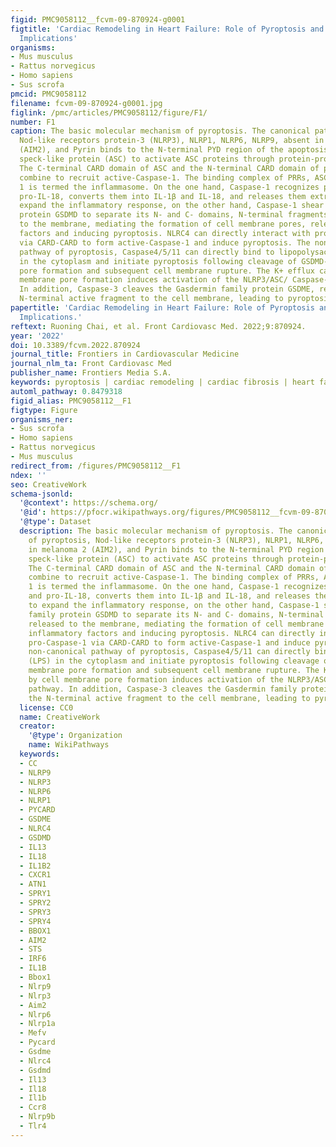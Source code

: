 ```yaml
---
figid: PMC9058112__fcvm-09-870924-g0001
figtitle: 'Cardiac Remodeling in Heart Failure: Role of Pyroptosis and Its Therapeutic
  Implications'
organisms:
- Mus musculus
- Rattus norvegicus
- Homo sapiens
- Sus scrofa
pmcid: PMC9058112
filename: fcvm-09-870924-g0001.jpg
figlink: /pmc/articles/PMC9058112/figure/F1/
number: F1
caption: The basic molecular mechanism of pyroptosis. The canonical pathway of pyroptosis,
  Nod-like receptors protein-3 (NLRP3), NLRP1, NLRP6, NLRP9, absent in melanoma 2
  (AIM2), and Pyrin binds to the N-terminal PYD region of the apoptosis-associated
  speck-like protein (ASC) to activate ASC proteins through protein-protein interactions.
  The C-terminal CARD domain of ASC and the N-terminal CARD domain of pro-Caspase-1
  combine to recruit active-Caspase-1. The binding complex of PRRs, ASC, and pro-Caspase
  1 is termed the inflammasome. On the one hand, Caspase-1 recognizes pro-IL-1β and
  pro-IL-18, converts them into IL-1β and IL-18, and releases them extracellular to
  expand the inflammatory response, on the other hand, Caspase-1 shear Gasdermin family
  protein GSDMD to separate its N- and C- domains, N-terminal fragments are released
  to the membrane, mediating the formation of cell membrane pores, releasing inflammatory
  factors and inducing pyroptosis. NLRC4 can directly interact with pro-Caspase-1
  via CARD-CARD to form active-Caspase-1 and induce pyroptosis. The non-canonical
  pathway of pyroptosis, Caspase4/5/11 can directly bind to lipopolysaccharide (LPS)
  in the cytoplasm and initiate pyroptosis following cleavage of GSDMD-induced membrane
  pore formation and subsequent cell membrane rupture. The K+ efflux caused by cell
  membrane pore formation induces activation of the NLRP3/ASC/ Caspase-1 pathway.
  In addition, Caspase-3 cleaves the Gasdermin family protein GSDME, releasing the
  N-terminal active fragment to the cell membrane, leading to pyroptosis.
papertitle: 'Cardiac Remodeling in Heart Failure: Role of Pyroptosis and Its Therapeutic
  Implications.'
reftext: Ruoning Chai, et al. Front Cardiovasc Med. 2022;9:870924.
year: '2022'
doi: 10.3389/fcvm.2022.870924
journal_title: Frontiers in Cardiovascular Medicine
journal_nlm_ta: Front Cardiovasc Med
publisher_name: Frontiers Media S.A.
keywords: pyroptosis | cardiac remodeling | cardiac fibrosis | heart failure | inflammation
automl_pathway: 0.8479318
figid_alias: PMC9058112__F1
figtype: Figure
organisms_ner:
- Sus scrofa
- Homo sapiens
- Rattus norvegicus
- Mus musculus
redirect_from: /figures/PMC9058112__F1
ndex: ''
seo: CreativeWork
schema-jsonld:
  '@context': https://schema.org/
  '@id': https://pfocr.wikipathways.org/figures/PMC9058112__fcvm-09-870924-g0001.html
  '@type': Dataset
  description: The basic molecular mechanism of pyroptosis. The canonical pathway
    of pyroptosis, Nod-like receptors protein-3 (NLRP3), NLRP1, NLRP6, NLRP9, absent
    in melanoma 2 (AIM2), and Pyrin binds to the N-terminal PYD region of the apoptosis-associated
    speck-like protein (ASC) to activate ASC proteins through protein-protein interactions.
    The C-terminal CARD domain of ASC and the N-terminal CARD domain of pro-Caspase-1
    combine to recruit active-Caspase-1. The binding complex of PRRs, ASC, and pro-Caspase
    1 is termed the inflammasome. On the one hand, Caspase-1 recognizes pro-IL-1β
    and pro-IL-18, converts them into IL-1β and IL-18, and releases them extracellular
    to expand the inflammatory response, on the other hand, Caspase-1 shear Gasdermin
    family protein GSDMD to separate its N- and C- domains, N-terminal fragments are
    released to the membrane, mediating the formation of cell membrane pores, releasing
    inflammatory factors and inducing pyroptosis. NLRC4 can directly interact with
    pro-Caspase-1 via CARD-CARD to form active-Caspase-1 and induce pyroptosis. The
    non-canonical pathway of pyroptosis, Caspase4/5/11 can directly bind to lipopolysaccharide
    (LPS) in the cytoplasm and initiate pyroptosis following cleavage of GSDMD-induced
    membrane pore formation and subsequent cell membrane rupture. The K+ efflux caused
    by cell membrane pore formation induces activation of the NLRP3/ASC/ Caspase-1
    pathway. In addition, Caspase-3 cleaves the Gasdermin family protein GSDME, releasing
    the N-terminal active fragment to the cell membrane, leading to pyroptosis.
  license: CC0
  name: CreativeWork
  creator:
    '@type': Organization
    name: WikiPathways
  keywords:
  - CC
  - NLRP9
  - NLRP3
  - NLRP6
  - NLRP1
  - PYCARD
  - GSDME
  - NLRC4
  - GSDMD
  - IL13
  - IL18
  - IL1B2
  - CXCR1
  - ATN1
  - SPRY1
  - SPRY2
  - SPRY3
  - SPRY4
  - BBOX1
  - AIM2
  - STS
  - IRF6
  - IL1B
  - Bbox1
  - Nlrp9
  - Nlrp3
  - Aim2
  - Nlrp6
  - Nlrp1a
  - Mefv
  - Pycard
  - Gsdme
  - Nlrc4
  - Gsdmd
  - Il13
  - Il18
  - Il1b
  - Ccr8
  - Nlrp9b
  - Tlr4
---
```

